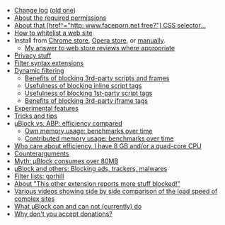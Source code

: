 - [Change log](https://github.com/gorhill/uBlock/releases) ([old one](https://github.com/gorhill/uBlock/wiki/Change-log))
- [About the required permissions](https://github.com/gorhill/uBlock/wiki/About-the-required-permissions)
- [About that [href^="http: www.faceporn.net free?"] CSS selector...](https://github.com/gorhill/uBlock/wiki/About-that-%5Bhref%5E=%22http:--www.faceporn.net-free%3F%22%5D-CSS-selector...)
- [How to whitelist a web site](/gorhill/uBlock/wiki/How-to-whitelist-a-web-site)
- Install from [Chrome store](https://chrome.google.com/webstore/detail/%C2%B5block/cjpalhdlnbpafiamejdnhcphjbkeiagm), [Opera store](https://addons.opera.com/en-gb/extensions/details/ublock/), or [manually](/gorhill/uBlock/tree/master/dist#install).
    - [My answer to web store reviews where appropriate](/gorhill/uBlock/wiki/My-answer-to-web-store-reviews-where-appropriate)
- [Privacy stuff](https://github.com/gorhill/uBlock/wiki/Privacy-stuff)
- [Filter syntax extensions](https://github.com/gorhill/uBlock/wiki/Filter-syntax-extensions)
- [Dynamic filtering](https://github.com/gorhill/uBlock/wiki/Dynamic-filtering)
    - [Benefits of blocking 3rd-party scripts and frames](https://github.com/gorhill/uBlock/wiki/Dynamic-filtering:-Benefits-of-blocking-3rd-party-script-and-iframe-tags)
    - [Usefulness of blocking inline script tags](https://github.com/gorhill/uBlock/wiki/Dynamic-filtering:-Usefulness-of-blocking-inline-script-tags)
    - [Usefulness of blocking 1st-party script tags](https://github.com/gorhill/uBlock/wiki/Dynamic-filtering:-Usefulness-of-blocking-1st-party-script-tags)
    - [Benefits of blocking 3rd-party iframe tags](https://github.com/gorhill/uBlock/wiki/Dynamic-filtering%3A-Benefits-of-blocking-3rd-party-iframe-tags)
- [Experimental features](https://github.com/gorhill/uBlock/wiki/Experimental-features)
- [Tricks and tips](https://github.com/gorhill/uBlock/wiki/Tricks-and-tips)
- [µBlock vs. ABP: efficiency compared](/gorhill/uBlock/wiki/%C2%B5Block-vs.-ABP:-efficiency-compared)
    - [Own memory usage: benchmarks over time](https://github.com/gorhill/uBlock/wiki/Own-memory-usage:-benchmarks-over-time)
    - [Contributed memory usage: benchmarks over time](https://github.com/gorhill/uBlock/wiki/Contributed-memory-usage:-benchmarks-over-time)
- [Who care about efficiency, I have 8 GB and/or a quad-core CPU](https://github.com/gorhill/uBlock/wiki/Who-care-about-efficiency,-I-have-8-GB-and%7Cor-a-quad-core-CPU)
- [Counterarguments](https://github.com/gorhill/uBlock/wiki/Counterarguments)
- [Myth: µBlock consumes over 80MB](https://github.com/gorhill/uBlock/wiki/Myth:-%C2%B5Block-consumes-over-80MB)
- [µBlock and others: Blocking ads, trackers, malwares](/gorhill/uBlock/wiki/%C2%B5Block-and-others:-Blocking-ads,-trackers,-malwares)
- [Filter lists: gorhill](https://github.com/gorhill/uBlock/wiki/Filter-lists:-gorhill)
- [About "This other extension reports more stuff blocked!"](/gorhill/uBlock/wiki/About-%22This-other-extension-reports-more-stuff-blocked!%22)
- [Various videos showing side by side comparison of the load speed of complex sites](/gorhill/uBlock/wiki/Various-videos-showing-side-by-side-comparison-of-the-load-speed-of-complex-sites)
- [What µBlock can and can not (currently) do](/gorhill/uBlock/wiki/What-%C2%B5Block-can-and-can-not-(currently)-do)
- [Why don't you accept donations?](/gorhill/uBlock/wiki/Why-don't-you-accept-donations%3F)